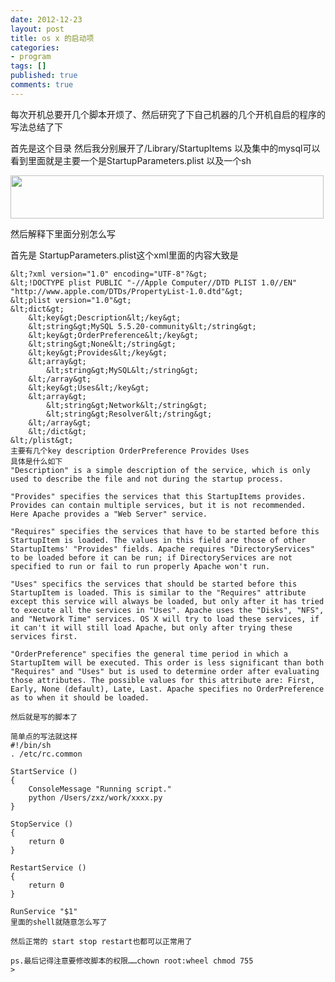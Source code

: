 ```yaml
---
date: 2012-12-23
layout: post
title: os x 的启动项
categories:
- program
tags: []
published: true
comments: true
---
```

<p>每次开机总要开几个脚本开烦了、然后研究了下自己机器的几个开机自启的程序的写法总结了下</p>

<p>首先是这个目录 然后我分别展开了/Library/StartupItems 以及集中的mysql可以看到里面就是主要一个是StartupParameters.plist 以及一个sh</p>

<p><a href="http://snorlax-wordpress.stor.sinaapp.com/uploads/2012/12/8460C8BA-D46E-4C02-B3B6-01AF84D6F28E.jpg"><img class="alignnone size-full wp-image-167" title="8460C8BA-D46E-4C02-B3B6-01AF84D6F28E" src="http://snorlax-wordpress.stor.sinaapp.com/uploads/2012/12/8460C8BA-D46E-4C02-B3B6-01AF84D6F28E.jpg" alt="" width="501" height="69" /></a></p>

<p>然后解释下里面分别怎么写</p>

<p>首先是 StartupParameters.plist这个xml里面的内容大致是

```
&lt;?xml version="1.0" encoding="UTF-8"?&gt;
&lt;!DOCTYPE plist PUBLIC "-//Apple Computer//DTD PLIST 1.0//EN" "http://www.apple.com/DTDs/PropertyList-1.0.dtd"&gt;
&lt;plist version="1.0"&gt;
&lt;dict&gt;
	&lt;key&gt;Description&lt;/key&gt;
	&lt;string&gt;MySQL 5.5.20-community&lt;/string&gt;
	&lt;key&gt;OrderPreference&lt;/key&gt;
	&lt;string&gt;None&lt;/string&gt;
	&lt;key&gt;Provides&lt;/key&gt;
	&lt;array&gt;
		&lt;string&gt;MySQL&lt;/string&gt;
	&lt;/array&gt;
	&lt;key&gt;Uses&lt;/key&gt;
	&lt;array&gt;
		&lt;string&gt;Network&lt;/string&gt;
		&lt;string&gt;Resolver&lt;/string&gt;
	&lt;/array&gt;
	&lt;/dict&gt;
&lt;/plist&gt;
主要有几个key description OrderPreference Provides Uses
具体是什么如下
"Description" is a simple description of the service, which is only used to describe the file and not during the startup process.

"Provides" specifies the services that this StartupItems provides. Provides can contain multiple services, but it is not recommended. Here Apache provides a "Web Server" service.

"Requires" specifies the services that have to be started before this StartupItem is loaded. The values in this field are those of other StartupItems' "Provides" fields. Apache requires "DirectoryServices" to be loaded before it can be run; if DirectoryServices are not specified to run or fail to run properly Apache won't run.

"Uses" specifics the services that should be started before this StartupItem is loaded. This is similar to the "Requires" attribute except this service will always be loaded, but only after it has tried to execute all the services in "Uses". Apache uses the "Disks", "NFS", and "Network Time" services. OS X will try to load these services, if it can't it will still load Apache, but only after trying these services first.

"OrderPreference" specifies the general time period in which a StartupItem will be executed. This order is less significant than both "Requires" and "Uses" but is used to determine order after evaluating those attributes. The possible values for this attribute are: First, Early, None (default), Late, Last. Apache specifies no OrderPreference as to when it should be loaded.

然后就是写的脚本了

简单点的写法就这样
#!/bin/sh
. /etc/rc.common

StartService ()
{
    ConsoleMessage "Running script."
    python /Users/zxz/work/xxxx.py
}

StopService ()
{
    return 0
}

RestartService ()
{
    return 0
}

RunService "$1"
里面的shell就随意怎么写了

然后正常的 start stop restart也都可以正常用了

ps.最后记得注意要修改脚本的权限……chown root:wheel chmod 755
>

```
